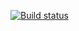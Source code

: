 [![Build status](https://ci.appveyor.com/api/projects/status/vwo6f2hiddssi7v0/branch/master?svg=true)](https://ci.appveyor.com/project/YuliyaMuraveva/aqa-2-3-1/branch/master)
